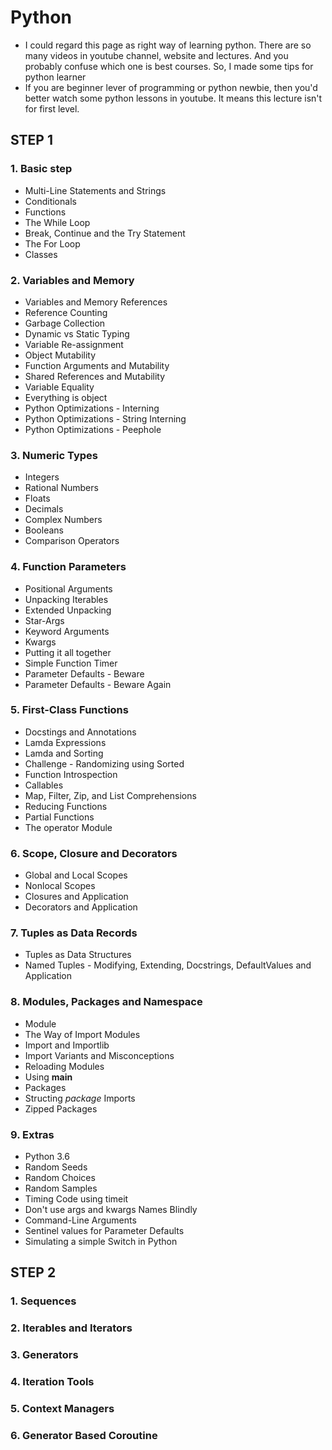 # Python
- I could regard this page as right way of learning python. 
There are so many videos in youtube channel, website and lectures. And you probably confuse which one is best courses. So, I made some tips for python learner
- If you are beginner lever of programming or python newbie, then you'd better watch some python lessons in youtube. It means this lecture isn't for first level. 


## STEP 1

### 1. Basic step
- Multi-Line Statements and Strings
- Conditionals
- Functions
- The While Loop
- Break, Continue and the Try Statement
- The For Loop
- Classes

### 2. Variables and Memory
- Variables and Memory References
- Reference Counting
- Garbage Collection
- Dynamic vs Static Typing
- Variable Re-assignment
- Object Mutability
- Function Arguments and Mutability
- Shared References and Mutability
- Variable Equality
- Everything is object
- Python Optimizations - Interning
- Python Optimizations - String Interning
- Python Optimizations - Peephole
    
### 3. Numeric Types
- Integers
- Rational Numbers
- Floats
- Decimals
- Complex Numbers
- Booleans
- Comparison Operators
    
### 4. Function Parameters
- Positional Arguments
- Unpacking Iterables
- Extended Unpacking
- Star-Args
- Keyword Arguments
- Kwargs
- Putting it all together
- Simple Function Timer
- Parameter Defaults - Beware
- Parameter Defaults - Beware Again
    
### 5. First-Class Functions
- Docstings and Annotations
- Lamda Expressions
- Lamda and Sorting
- Challenge - Randomizing using Sorted
- Function Introspection
- Callables
- Map, Filter, Zip, and List Comprehensions
- Reducing Functions
- Partial Functions
- The operator Module
    
### 6. Scope, Closure and Decorators
- Global and Local Scopes
- Nonlocal Scopes
- Closures and Application
- Decorators and Application
    
### 7. Tuples as Data Records
- Tuples as Data Structures
- Named Tuples - Modifying, Extending, Docstrings, DefaultValues and Application

### 8. Modules, Packages and Namespace
- Module 
- The Way of Import Modules
- Import and Importlib
- Import Variants and Misconceptions
- Reloading Modules
- Using __main__
- Packages
- Structing _package_ Imports
- Zipped Packages

### 9. Extras
- Python 3.6
- Random Seeds
- Random Choices
- Random Samples
- Timing Code using timeit
- Don't use args and kwargs Names Blindly
- Command-Line Arguments
- Sentinel values for Parameter Defaults
- Simulating a simple Switch in Python

## STEP 2

### 1. Sequences

### 2. Iterables and Iterators

### 3. Generators

### 4. Iteration Tools

### 5. Context Managers

### 6. Generator Based Coroutine

